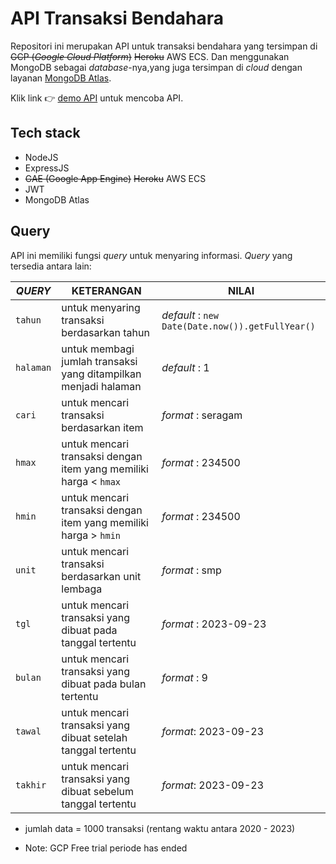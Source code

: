 # API Transaksi Bendahara

Repositori ini merupakan API untuk transaksi bendahara yang tersimpan di ~~GCP (_Google Cloud Platform_)~~ ~~Heroku~~ AWS ECS. Dan menggunakan MongoDB sebagai _database_-nya,yang juga tersimpan di _cloud_ dengan layanan [MongoDB Atlas]().

Klik link 👉 [demo API](http://bendahara-load-balancer-1366339097.ap-southeast-3.elb.amazonaws.com/api/pengguna/1/transaksi) untuk mencoba API.

## Tech stack

- NodeJS
- ExpressJS
- ~~GAE (Google App Engine)~~ ~~Heroku~~ AWS ECS
- JWT
- MongoDB Atlas

## Query

API ini memiliki fungsi _query_ untuk menyaring informasi. _Query_ yang tersedia antara lain:

| _QUERY_   | KETERANGAN                                                       | NILAI                                            |
| --------- | ---------------------------------------------------------------- | ------------------------------------------------ |
| `tahun`   | untuk menyaring transaksi berdasarkan tahun                      | _default_ : `new Date(Date.now()).getFullYear()` |
| `halaman` | untuk membagi jumlah transaksi yang ditampilkan menjadi halaman  | _default_ : 1                                    |
| `cari`    | untuk mencari transaksi berdasarkan item                         | _format_ : seragam                               |
| `hmax`    | untuk mencari transaksi dengan item yang memiliki harga < `hmax` | _format_ : 234500                                |
| `hmin`    | untuk mencari transaksi dengan item yang memiliki harga > `hmin` | _format_ : 234500                                |
| `unit`    | untuk mencari transaksi berdasarkan unit lembaga                 | _format_ : smp                                   |
| `tgl`     | untuk mencari transaksi yang dibuat pada tanggal tertentu        | _format_ : 2023-09-23                            |
| `bulan`   | untuk mencari transaksi yang dibuat pada bulan tertentu          | _format_ : 9                                     |
| `tawal`   | untuk mencari transaksi yang dibuat setelah tanggal tertentu     | _format_: 2023-09-23                             |
| `takhir`  | untuk mencari transaksi yang dibuat sebelum tanggal tertentu     | _format_: 2023-09-23                             |

- jumlah data = 1000 transaksi (rentang waktu antara 2020 - 2023)

* Note: GCP Free trial periode has ended
